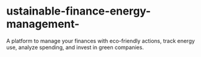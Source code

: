 # ustainable-finance-energy-management-
A platform to manage your finances with eco-friendly actions, track energy use, analyze spending, and invest in green companies.

